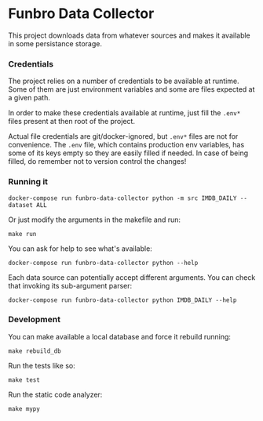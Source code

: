 # Funbro Data Collector

This project downloads data from whatever sources and makes it available in some persistance storage.

### Credentials

The project relies on a number of credentials to be available at runtime. Some of them are just environment variables
and some are files expected at a given path.

In order to make these credentials available at runtime, just fill the `.env*` files present at then root of the
project.

Actual file credentials are git/docker-ignored, but `.env*` files are not for convenience. The `.env` file, which
contains production env variables, has some of its keys empty so they are easily filled if needed. In case of being
filled, do remember not to version control the changes!

### Running it

```shell
docker-compose run funbro-data-collector python -m src IMDB_DAILY --dataset ALL
```

Or just modify the arguments in the makefile and run:

```shell
make run
```

You can ask for help to see what's available:

```shell
docker-compose run funbro-data-collector python --help
```

Each data source can potentially accept different arguments. You can check that invoking its sub-argument parser:

```shell
docker-compose run funbro-data-collector python IMDB_DAILY --help
```

### Development

You can make available a local database and force it rebuild running:

```shell
make rebuild_db
```

Run the tests like so:

```shell
make test
```

Run the static code analyzer:

```shell
make mypy
```
